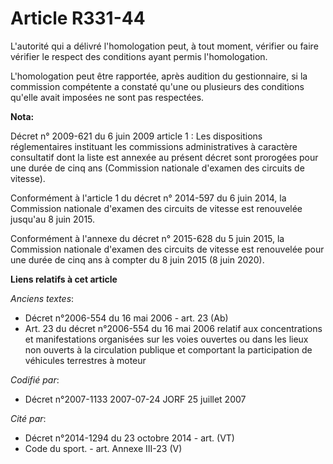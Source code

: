 # Article R331-44

L'autorité qui a délivré l'homologation peut, à tout moment, vérifier ou faire vérifier le respect des conditions ayant
permis l'homologation.

L'homologation peut être rapportée, après audition du gestionnaire, si la commission compétente a constaté qu'une ou
plusieurs des conditions qu'elle avait imposées ne sont pas respectées.

**Nota:**

Décret n° 2009-621 du 6 juin 2009 article 1 : Les dispositions réglementaires instituant les commissions administratives à
caractère consultatif dont la liste est annexée au présent décret sont prorogées pour une durée de cinq ans (Commission
nationale d'examen des circuits de vitesse).

Conformément à l'article 1 du décret n° 2014-597 du 6 juin 2014, la Commission nationale d'examen des circuits de vitesse est
renouvelée jusqu'au 8 juin 2015.

Conformément à l'annexe du décret n° 2015-628 du 5 juin 2015, la Commission nationale d'examen des circuits de vitesse est
renouvelée pour une durée de cinq ans à compter du 8 juin 2015 (8 juin 2020).

**Liens relatifs à cet article**

_Anciens textes_:

  - Décret n°2006-554 du 16 mai 2006 - art. 23 (Ab)
  - Art. 23 du décret n°2006-554 du 16 mai 2006 relatif aux concentrations et manifestations organisées sur les voies ouvertes ou dans les lieux non ouverts à la circulation publique et comportant la participation de véhicules terrestres à moteur

_Codifié par_:

  - Décret n°2007-1133 2007-07-24 JORF 25 juillet 2007

_Cité par_:

  - Décret n°2014-1294 du 23 octobre 2014 - art. (VT)
  - Code du sport. - art. Annexe III-23 (V)
